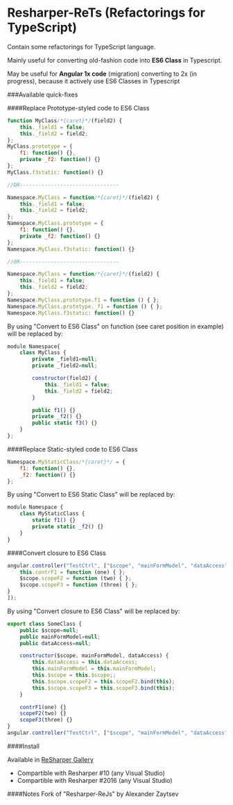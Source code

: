 Resharper-ReTs (Refactorings for TypeScript)
==============

Contain some refactorings for TypeScript language.

Mainly useful for converting old-fashion code into **ES6 Class** in Typescript.

May be useful for **Angular 1x code** (migration) converting to 2x (in progress), because it actively use ES6 Classes in Typescript


###Available quick-fixes

####Replace Prototype-styled code to ES6 Class

```javascript
function MyClass/*{caret}*/(field2) {
	this._field1 = false;
	this._field2 = field2;
};
MyClass.prototype = {
	f1: function() {},
	private _f2: function() {}
};
MyClass.f3static: function() {}

//OR--------------------------------

Namespace.MyClass = function/*{caret}*/(field2) {
	this._field1 = false;
	this._field2 = field2;
};
Namespace.MyClass.prototype = {
	f1: function() {},
	private _f2: function() {}
};
Namespace.MyClass.f3static: function() {}

//OR--------------------------------

Namespace.MyClass = function/*{caret}*/(field2) {
	this._field1 = false;
	this._field2 = field2;
};
Namespace.MyClass.prototype.f1 = function () { };
Namespace.MyClass.prototype._f1 = function () { };
Namespace.MyClass.f3static: function() {}
```

By using "Convert to ES6 Class" on function (see caret position in example) will be replaced by: 
```javascript
module Namespace{
	class MyClass {
		private _field1=null;
		private _field2=null;

		constructor(field2) {
			this._field1 = false;
			this._field2 = field2;
		}

		public f1() {}
		private _f2() {}
		public static f3() {}
	}
};
```

####Replace Static-styled code to ES6 Class

```javascript
Namespace.MyStaticClass/*{caret}*/ = {
	f1: function() {},
	_f2: function() {}
};
```

By using "Convert to ES6 Static Class" will be replaced by: 

```javascript
module Namespace {
	class MyStaticClass {
		static f1() {}
		private static _f2() {}
	}
}
```


####Convert closure to ES6 Class

```javascript
angular.controller("TestCtrl", ["$scope", "mainFormModel", "dataAccess", function ($scope, mainFormModel, dataAccess) {
	this.contrF1 = function (one) { };
	$scope.scopeF2 = function (two) { };
	$scope.scopeF3 = function (three) { };
}
]);
```

By using "Convert closure to ES6 Class" will be replaced by: 

```javascript
export class SomeClass {
	public $scope=null;
	public mainFormModel=null;
	public dataAccess=null;

	constructor($scope, mainFormModel, dataAccess) {
		this.dataAccess = this.dataAccess;
		this.mainFormModel = this.mainFormModel;
		this.$scope = this.$scope;;
		this.$scope.scopeF2 = this.scopeF2.bind(this);
		this.$scope.scopeF3 = this.scopeF3.bind(this);
	}

	contrF1(one) {}
	scopeF2(two) {}
	scopeF3(three) {}
}
angular.controller("TestCtrl", ["$scope", "mainFormModel", "dataAccess", SomeClass]);
```

####Install

Available in [ReSharper Gallery](https://resharper-plugins.jetbrains.com/packages/ReSharper.ReTs.R100/)

- Compartible with Resharper #10 (any Visual Studio)
- Compartible with Resharper #2016 (any Visual Studio)

####Notes
Fork of "Resharper-ReJs" by Alexander Zaytsev